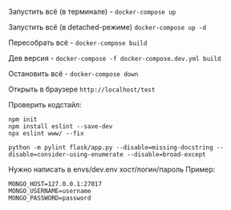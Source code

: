 Запустить всё (в терминале) - `docker-compose up`

Запустить всё (в detached-режиме) `docker-compose up -d`

Пересобрать всё - `docker-compose build`

Дев версия - `docker-compose -f docker-compose.dev.yml build`

Остановить всё - `docker-compose down`

Открыть в браузере `http://localhost/test`

Проверить кодстайл:

```
npm init
npm install eslint --save-dev
npx eslint www/ --fix

python -m pylint flask/app.py --disable=missing-docstring --disable=consider-using-enumerate --disable=broad-except
```

Нужно написать в envs/dev.env хост/логин/пароль
Пример:
```
MONGO_HOST=127.0.0.1:27017
MONGO_USERNAME=username
MONGO_PASSWORD=password
```